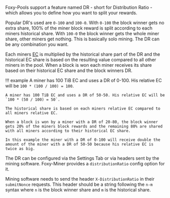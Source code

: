 Foxy-Pools support a feature named DR - short for Distribution Ratio - which allows you to define how you want to split your rewards.

Popular DR's used are `0-100` and `100-0`. With `0-100` the block winner gets no extra share, 100% of the miner block reward is split according to each miners historical share.
With `100-0` the block winner gets the whole miner share, other miners get nothing. This is basically solo mining. The DR can be any combination you want.

Each miners [EC](ec.md) is multiplied by the historical share part of the DR and the historical EC share is based on the resulting value compared to all other miners in the pool. When a block is won each miner receives its share based on their historical EC share and the block winners DR.

!!! example
    A miner has 100 TiB EC and uses a DR of 0-100. His relative EC will be `100 * (100 / 100) = 100`.

    A miner has 100 TiB EC and uses a DR of 50-50. His relative EC will be `100 * (50 / 100) = 50`.

    The historical share is based on each miners relative EC compared to all miners relative EC.

    When a block is won by a miner with a DR of 20-80, the block winner gets 20% of the miners block rewards and the remaining 80% are shared with all miners according to their historical EC share.

    In this example the miner with a DR of 0-100 will receive double the amount of the miner with a DR of 50-50 because his relative EC is twice as big.

The DR can be configured via the Settings Tab or via headers sent by the mining software.
Foxy-Miner provides a `distributionRatio` config option for it.

Mining software needs to send the header `X-DistributionRatio` in their `submitNonce` requests. This header should be a string following the `n-m` syntax where `n` is the block winner share and `m` is the historical share.

